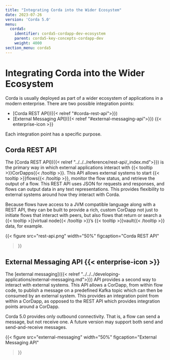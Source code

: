 ```yaml
---
title: "Integrating Corda into the Wider Ecosystem"
date: 2023-07-26
version: 'Corda 5.0'
menu:
  corda5:
    identifier: corda5-cordapp-dev-ecosystem
    parent: corda5-key-concepts-cordapp-dev
    weight: 4000
section_menu: corda5
---
```


# Integrating Corda into the Wider Ecosystem

Corda is usually deployed as part of a wider ecosystem of applications in a modern enterprise. There are two possible integration points:
* [Corda REST API]({{< relref "#corda-rest-api">}})
* [External Messaging API]({{< relref "#external-messaging-api">}}) {{< enterprise-icon >}}

Each integration point has a specific purpose.

## Corda REST API
The [Corda REST API]({{< relref "../../../reference/rest-api/_index.md">}}) is the primary way in which external applications interact with {{< tooltip >}}CorDapps{{< /tooltip >}}. This API allows external systems to start {{< tooltip >}}flows{{< /tooltip >}}, monitor the flow status, and retrieve the output of a flow. This REST API uses JSON for requests and responses, and flows can output data in any text representations. This provides flexibility to external systems around how they interact with Corda.

Because flows have access to a JVM compatible language along with a REST API, they can be built to provide a rich, custom CorDapp not just to initiate flows that interact with peers, but also flows that return or search a {{< tooltip >}}virtual node{{< /tooltip >}}’s {{< tooltip >}}vault{{< /tooltip >}} data, for example.

{{<
  figure
	 src="rest-api.png"
   width="50%"
	 figcaption="Corda REST API"
>}}

## External Messaging API {{< enterprise-icon >}}

The [external messaging]({{< relref "../../../developing-applications/external-messaging.md">}}) API provides a second way to interact with external systems. This API allows a CorDapp, from within flow code, to publish a message on a predefined Kafka topic which can then be consumed by an external system. This provides an integration point from within a CorDapp, as opposed to the REST API which provides integration points around a CorDapp.

Corda 5.0 provides only outbound connectivity.
That is, a flow can send a message, but not receive one.
A future version may support both send and send-and-receive messages.

{{<
  figure
	 src="external-messaging"
   width="50%"
	 figcaption="External Messaging API"
>}}
